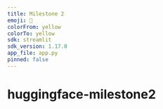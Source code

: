 ```yaml
---
title: Milestone 2
emoji: 🦀
colorFrom: yellow
colorTo: yellow
sdk: streamlit
sdk_version: 1.17.0
app_file: app.py
pinned: false
---
```


# huggingface-milestone2
